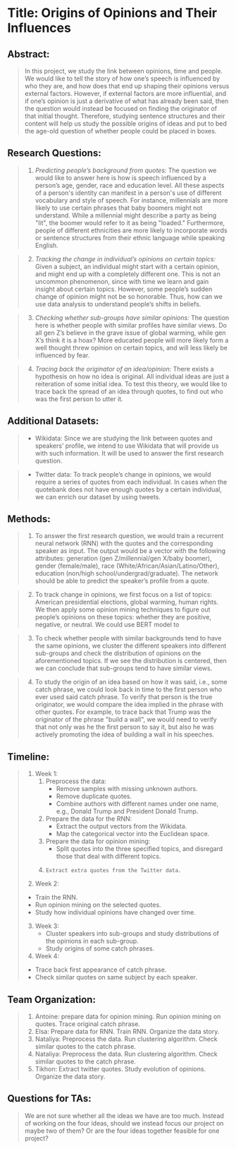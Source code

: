 
# Title: Origins of Opinions and Their Influences


## Abstract:

> In this project, we study the link between opinions, time and people. We would like to tell the story of how one’s speech is influenced by who they are, and how does that end up shaping their opinions versus external factors. However, if external factors are more influential, and if one’s opinion is just a derivative of what has already been said, then the question would instead be focused on finding the originator of that initial thought. Therefore, studying sentence structures and their content will help us study the possible origins of ideas and put to bed the age-old question of whether people could be placed in boxes. 



## Research Questions:

> 1.	*Predicting people’s background from quotes:* The question we would like to answer here is how is speech influenced by a person’s age, gender, race and education level. All these aspects of a person's identity can manifest in a person's use of different vocabulary and style of speech. For instance, millennials are more likely to use certain phrases that baby boomers might not understand. While a millennial might describe a party as being "lit", the boomer would refer to it as being "loaded." Furthermore, people of different ethnicities are more likely to incorporate words or sentence structures from their ethnic language while speaking English.

> 2.	*Tracking the change in individual’s opinions on certain topics:* Given a subject, an individual might start with a certain opinion, and might end up with a completely different one. This is not an uncommon phenomenon, since with time we learn and gain insight about certain topics. However, some people’s sudden change of opinion might not be so honorable. Thus, how can we use data analysis to understand people’s shifts in beliefs.  

> 3.	*Checking whether sub-groups have similar opinions:* The question here is whether people with similar profiles have similar views. Do all gen Z’s believe in the grave issue of global warming, while gen X’s think it is a hoax? More educated people will more likely form a well thought threw opinion on certain topics, and will less likely be influenced by fear.

> 4.	*Tracing back the originator of an idea/opinion:* There exists a hypothesis on how no idea is original. All individual ideas are just a reiteration of some initial idea. To test this theory, we would like to trace back the spread of an idea through quotes, to find out who was the first person to utter it.



## Additional Datasets:
> -	Wikidata: Since we are studying the link between quotes and speakers’ profile, we intend to use Wikidata that will provide us with such information. It will be used to answer the first research question.

> -	Twitter data: To track people’s change in opinions, we would require a series of quotes from each individual. In cases when the quotebank does not have enough quotes by a certain individual, we can enrich our dataset by using tweets. 



## Methods:

> 1.	To answer the first research question, we would train a recurrent neural network (RNN) with the quotes and the corresponding speaker as input. The output would be a vector with the following attributes: generation (gen Z/millennial/gen X/baby boomer), gender (female/male), race (White/African/Asian/Latino/Other), education (non/high school/undergrad/graduate). The network should be able to predict the speaker’s profile from a quote. 

> 2.	To track change in opinions, we first focus on a list of topics: American presidential elections, global warming, human rights. We then apply some opinion mining techniques to figure out people’s opinions on these topics: whether they are positive, negative, or neutral. We could use BERT model to 

> 3.	To check whether people with similar backgrounds tend to have the same opinions, we cluster the different speakers into different sub-groups and check the distribution of opinions on the aforementioned topics. If we see the distribution is centered, then we can conclude that sub-groups tend to have similar views. 

> 4.	To study the origin of an idea based on how it was said, i.e., some catch phrase, we could look back in time to the first person who ever used said catch phrase. To verify that person is the true originator, we would compare the idea implied in the phrase with other quotes. For example, to trace back that Trump was the originator of the phrase "build a wall", we would need to verify that not only was he the first person to say it, but also he was actively promoting the idea of building a wall in his speeches. 



## Timeline:

>1.	Week 1:
>      1. Preprocess the data:
>         * Remove samples with missing unknown authors.
>         * Remove duplicate quotes. 
>         *	Combine authors with different names under one name, e.g., Donald Trump and President Donald Trump.
>      2. Prepare the data for the RNN: 
>         *	Extract the output vectors from the Wikidata. 
>         *	Map the categorical vector into the Euclidean space.
>      3. Prepare the data for opinion mining:
>         *	Split quotes into the three specified topics, and disregard those that deal with different topics.  
>    4. 	Extract extra quotes from the Twitter data.
> 2.	Week 2: 
>    *	Train the RNN. 
>    *	Run opinion mining on the selected quotes. 
>    *	Study how individual opinions have changed over time. 
>3.	Week 3:  
>    *	Cluster speakers into sub-groups and study distributions of the opinions in each sub-group. 
>    *	Study origins of some catch phrases.
>4.	Week 4: 
 >   *   Trace back first appearance of catch phrase.
 >   *   Check similar quotes on same subject by each speaker.



## Team Organization: 

> 1.	Antoine: prepare data for opinion mining. Run opinion mining on quotes. Trace original catch phrase.
> 2.	Elsa: Prepare data for RNN. Train RNN. Organize the data story.
> 3.	Nataliya: Preprocess the data. Run clustering algorithm. Check similar quotes to the catch phrase.
> 3.	Nataliya: Preprocess the data. Run clustering algorithm. Check similar quotes to the catch phrase.
> 4.	Tikhon: Extract twitter quotes. Study evolution of opinions. Organize the data story.

## Questions for TAs:
> We are not sure whether all the ideas we have are too much. Instead of working on the four ideas, should we instead focus our project on maybe two of them? Or are the four ideas together feasible for one project?

